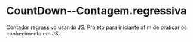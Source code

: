 # CountDown--Contagem.regressiva
 
Contador regrassivo usando JS. 
Projeto para iniciante afim de praticar os conhecimento em JS.